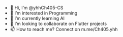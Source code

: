 - 👋 Hi, I’m @yhhCh405-CS
- 👀 I’m interested in Programming
- 🌱 I’m currently learning AI
- 💞️ I’m looking to collaborate on Flutter projects
- 📫 How to reach me? Connect on m.me/Ch405.yhh

<!---
yhhCh405-CS/yhhCh405-CS is a ✨ special ✨ repository because its `README.md` (this file) appears on your GitHub profile.
You can click the Preview link to take a look at your changes.
--->

